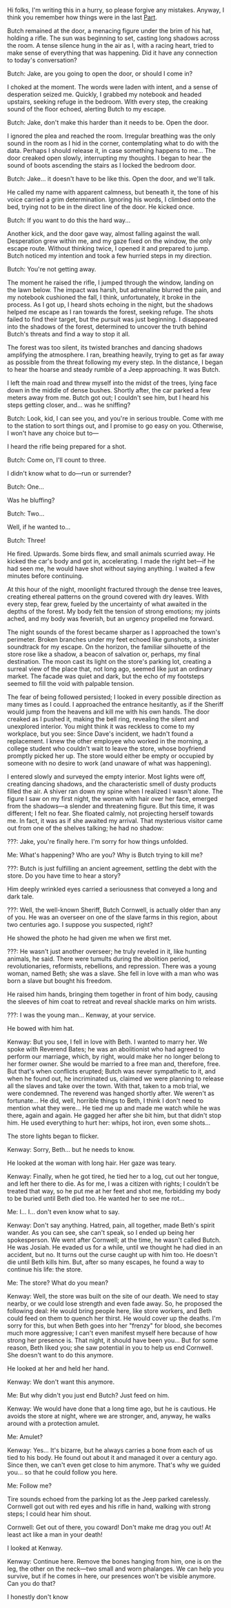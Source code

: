 Hi folks, I'm writing this in a hurry, so please forgive any mistakes. Anyway, I think you remember how things were in the last [Part](https://www.reddit.com/r/nosleep/comments/188b7cf/the_haunted_store_is_the_thing_that_scares_me_the/).

Butch remained at the door, a menacing figure under the brim of his hat, holding a rifle. The sun was beginning to set, casting long shadows across the room. A tense silence hung in the air as I, with a racing heart, tried to make sense of everything that was happening. Did it have any connection to today's conversation?

Butch: Jake, are you going to open the door, or should I come in?

I choked at the moment. The words were laden with intent, and a sense of desperation seized me. Quickly, I grabbed my notebook and headed upstairs, seeking refuge in the bedroom. With every step, the creaking sound of the floor echoed, alerting Butch to my escape.

Butch: Jake, don't make this harder than it needs to be. Open the door.

I ignored the plea and reached the room. Irregular breathing was the only sound in the room as I hid in the corner, contemplating what to do with the data. Perhaps I should release it, in case something happens to me... The door creaked open slowly, interrupting my thoughts. I began to hear the sound of boots ascending the stairs as I locked the bedroom door.

Butch: Jake... it doesn't have to be like this. Open the door, and we'll talk.

He called my name with apparent calmness, but beneath it, the tone of his voice carried a grim determination. Ignoring his words, I climbed onto the bed, trying not to be in the direct line of the door. He kicked once.

Butch: If you want to do this the hard way...

Another kick, and the door gave way, almost falling against the wall. Desperation grew within me, and my gaze fixed on the window, the only escape route. Without thinking twice, I opened it and prepared to jump. Butch noticed my intention and took a few hurried steps in my direction.

Butch: You're not getting away.

The moment he raised the rifle, I jumped through the window, landing on the lawn below. The impact was harsh, but adrenaline blurred the pain, and my notebook cushioned the fall, I think, unfortunately, it broke in the process. As I got up, I heard shots echoing in the night, but the shadows helped me escape as I ran towards the forest, seeking refuge. The shots failed to find their target, but the pursuit was just beginning. I disappeared into the shadows of the forest, determined to uncover the truth behind Butch's threats and find a way to stop it all.

The forest was too silent, its twisted branches and dancing shadows amplifying the atmosphere. I ran, breathing heavily, trying to get as far away as possible from the threat following my every step. In the distance, I began to hear the hoarse and steady rumble of a Jeep approaching. It was Butch.

I left the main road and threw myself into the midst of the trees, lying face down in the middle of dense bushes. Shortly after, the car parked a few meters away from me. Butch got out; I couldn't see him, but I heard his steps getting closer, and... was he sniffing?

Butch: Look, kid, I can see you, and you're in serious trouble. Come with me to the station to sort things out, and I promise to go easy on you. Otherwise, I won't have any choice but to—

I heard the rifle being prepared for a shot.

Butch: Come on, I'll count to three.

I didn't know what to do—run or surrender?

Butch: One...

Was he bluffing?

Butch: Two...

Well, if he wanted to...

Butch: Three!

He fired. Upwards. Some birds flew, and small animals scurried away. He kicked the car's body and got in, accelerating. I made the right bet—if he had seen me, he would have shot without saying anything. I waited a few minutes before continuing.

At this hour of the night, moonlight fractured through the dense tree leaves, creating ethereal patterns on the ground covered with dry leaves. With every step, fear grew, fueled by the uncertainty of what awaited in the depths of the forest. My body felt the tension of strong emotions; my joints ached, and my body was feverish, but an urgency propelled me forward.

The night sounds of the forest became sharper as I approached the town's perimeter. Broken branches under my feet echoed like gunshots, a sinister soundtrack for my escape. On the horizon, the familiar silhouette of the store rose like a shadow, a beacon of salvation or, perhaps, my final destination. The moon cast its light on the store's parking lot, creating a surreal view of the place that, not long ago, seemed like just an ordinary market. The facade was quiet and dark, but the echo of my footsteps seemed to fill the void with palpable tension.

The fear of being followed persisted; I looked in every possible direction as many times as I could. I approached the entrance hesitantly, as if the Sheriff would jump from the heavens and kill me with his own hands. The door creaked as I pushed it, making the bell ring, revealing the silent and unexplored interior. You might think it was reckless to come to my workplace, but you see: Since Dave's incident, we hadn't found a replacement. I knew the other employee who worked in the morning, a college student who couldn't wait to leave the store, whose boyfriend promptly picked her up. The store would either be empty or occupied by someone with no desire to work (and unaware of what was happening).

I entered slowly and surveyed the empty interior. Most lights were off, creating dancing shadows, and the characteristic smell of dusty products filled the air. A shiver ran down my spine when I realized I wasn't alone. The figure I saw on my first night, the woman with hair over her face, emerged from the shadows—a slender and threatening figure. But this time, it was different; I felt no fear. She floated calmly, not projecting herself towards me. In fact, it was as if she awaited my arrival. That mysterious visitor came out from one of the shelves talking; he had no shadow:

???: Jake, you're finally here. I'm sorry for how things unfolded.

Me: What's happening? Who are you? Why is Butch trying to kill me?

???: Butch is just fulfilling an ancient agreement, settling the debt with the store. Do you have time to hear a story?

Him deeply wrinkled eyes carried a seriousness that conveyed a long and dark tale.

???: Well, the well-known Sheriff, Butch Cornwell, is actually older than any of you. He was an overseer on one of the slave farms in this region, about two centuries ago. I suppose you suspected, right?

He showed the photo he had given me when we first met.

???: He wasn't just another overseer; he truly reveled in it, like hunting animals, he said. There were tumults during the abolition period, revolutionaries, reformists, rebellions, and repression. There was a young woman, named Beth; she was a slave. She fell in love with a man who was born a slave but bought his freedom.

He raised him hands, bringing them together in front of him body, causing the sleeves of him coat to retreat and reveal shackle marks on him wrists.

???: I was the young man... Kenway, at your service.

He bowed with him hat.

Kenway: But you see, I fell in love with Beth. I wanted to marry her. We spoke with Reverend Bates; he was an abolitionist who had agreed to perform our marriage, which, by right, would make her no longer belong to her former owner. She would be married to a free man and, therefore, free. But that's when conflicts erupted; Butch was never sympathetic to it, and when he found out, he incriminated us, claimed we were planning to release all the slaves and take over the town. With that, taken to a mob trial, we were condemned. The reverend was hanged shortly after. We weren't as fortunate... He did, well, horrible things to Beth, I think I don't need to mention what they were... He tied me up and made me watch while he was there, again and again. He gagged her after she bit him, but that didn't stop him. He used everything to hurt her: whips, hot iron, even some shots...

The store lights began to flicker.

Kenway: Sorry, Beth... but he needs to know.

He looked at the woman with long hair. Her gaze was teary.

Kenway: Finally, when he got tired, he tied her to a log, cut out her tongue, and left her there to die. As for me, I was a citizen with rights; I couldn't be treated that way, so he put me at her feet and shot me, forbidding my body to be buried until Beth died too. He wanted her to see me rot...

Me: I... I... don't even know what to say.

Kenway: Don't say anything. Hatred, pain, all together, made Beth's spirit wander. As you can see, she can't speak, so I ended up being her spokesperson. We went after Cornwell; at the time, he wasn't called Butch. He was Josiah. He evaded us for a while, until we thought he had died in an accident, but no. It turns out the curse caught up with him too. He doesn't die until Beth kills him. But, after so many escapes, he found a way to continue his life: the store.

Me: The store? What do you mean?

Kenway: Well, the store was built on the site of our death. We need to stay nearby, or we could lose strength and even fade away. So, he proposed the following deal: He would bring people here, like store workers, and Beth could feed on them to quench her thirst. He would cover up the deaths. I'm sorry for this, but when Beth goes into her "frenzy" for blood, she becomes much more aggressive; I can't even manifest myself here because of how strong her presence is. That night, it should have been you... But for some reason, Beth liked you; she saw potential in you to help us end Cornwell. She doesn't want to do this anymore.

He looked at her and held her hand.

Kenway: We don't want this anymore.

Me: But why didn't you just end Butch? Just feed on him.

Kenway: We would have done that a long time ago, but he is cautious. He avoids the store at night, where we are stronger, and, anyway, he walks around with a protection amulet.

Me: Amulet?

Kenway: Yes... It's bizarre, but he always carries a bone from each of us tied to his body. He found out about it and managed it over a century ago. Since then, we can't even get close to him anymore. That's why we guided you... so that he could follow you here.

Me: Follow me?

Tire sounds echoed from the parking lot as the Jeep parked carelessly. Cornwell got out with red eyes and his rifle in hand, walking with strong steps; I could hear him shout.

Cornwell: Get out of there, you coward! Don't make me drag you out! At least act like a man in your death!

I looked at Kenway.

Kenway: Continue here. Remove the bones hanging from him, one is on the leg, the other on the neck—two small and worn phalanges. We can help you survive, but if he comes in here, our presences won't be visible anymore. Can you do that?

I honestly don't know